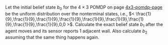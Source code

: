 

Let the initial belief state $b_0$ for the
$4\times 3$ POMDP on page <a href="#">4x3-pomdp-page</a> be the uniform distribution
over the nonterminal states, i.e.,
$< \frac{1}{9},\frac{1}{9},\frac{1}{9},\frac{1}{9},\frac{1}{9},\frac{1}{9},\frac{1}{9},\frac{1}{9},\frac{1}{9},0,0 >$.
Calculate the exact belief state $b_1$ after the agent moves and its
sensor reports 1 adjacent wall. Also calculate $b_2$ assuming that the
same thing happens again.
